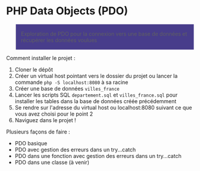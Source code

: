 # PHP Data Objects (PDO)

<style>
    blockquote { 
        background-color: darkslateblue; 
    }
</style>

<blockquote><br>Exploration de PDO pour la connexion vers une base de données et récupérer les données voulues<br><br></blockquote>

Comment installer le projet : 
1. Cloner le dépôt
2. Créer un virtual host pointant vers le dossier du projet ou lancer la commande `php -S localhost:8080` à sa racine
3. Créer une base de données `villes_france`
4. Lancer les scripts SQL `departement.sql` et `villes_france.sql` pour installer les tables dans la base de données créée précédemment
5. Se rendre sur l'adresse du virtual host ou localhost:8080 suivant ce que vous avez choisi pour le point 2
6. Naviguez dans le projet !

Plusieurs façons de faire :
- PDO basique
- PDO avec gestion des erreurs dans un try...catch
- PDO dans une fonction avec gestion des erreurs dans un try...catch 
- PDO dans une classe (à venir)